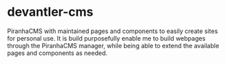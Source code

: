 # devantler-cms
PiranhaCMS with maintained pages and components to easily create sites for personal use. It is build purposefully enable me to build webpages through the PiranhaCMS manager, while being able to extend the available pages and components as needed.
